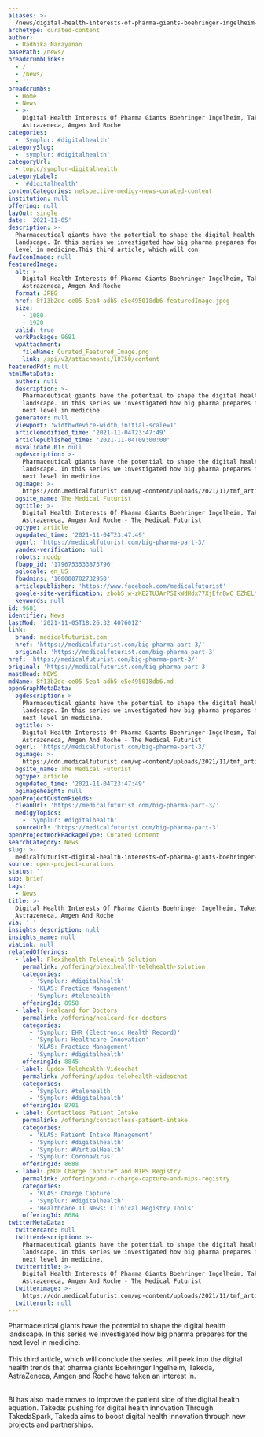 ```yaml
---
aliases: >-
  /news/digital-health-interests-of-pharma-giants-boehringer-ingelheim-takeda-astrazeneca-amgen-and-roche
archetype: curated-content
author:
  - Radhika Narayanan
basePath: /news/
breadcrumbLinks:
  - /
  - /news/
  - ''
breadcrumbs:
  - Home
  - News
  - >-
    Digital Health Interests Of Pharma Giants Boehringer Ingelheim, Takeda,
    Astrazeneca, Amgen And Roche
categories:
  - 'Symplur: #digitalhealth'
categorySlug:
  - 'symplur: #digitalhealth'
categoryUrl:
  - topic/symplur-digitalhealth
categoryLabel:
  - '#digitalhealth'
contentCategories: netspective-medigy-news-curated-content
institution: null
offering: null
layOut: single
date: '2021-11-05'
description: >-
  Pharmaceutical giants have the potential to shape the digital health
  landscape. In this series we investigated how big pharma prepares for the next
  level in medicine.This third article, which will con
favIconImage: null
featuredImage:
  alt: >-
    Digital Health Interests Of Pharma Giants Boehringer Ingelheim, Takeda,
    Astrazeneca, Amgen And Roche
  format: JPEG
  href: 8f13b2dc-ce05-5ea4-adb5-e5e495018db6-featuredImage.jpeg
  size:
    - 1080
    - 1920
  valid: true
  workPackage: 9681
  wpAttachment:
    fileName: Curated_Featured_Image.png
    link: /api/v3/attachments/18750/content
featuredPdf: null
htmlMetaData:
  author: null
  description: >-
    Pharmaceutical giants have the potential to shape the digital health
    landscape. In this series we investigated how big pharma prepares for the
    next level in medicine.
  generator: null
  viewport: 'width=device-width,initial-scale=1'
  articlemodified_time: '2021-11-04T23:47:49'
  articlepublished_time: '2021-11-04T09:00:00'
  msvalidate.01: null
  ogdescription: >-
    Pharmaceutical giants have the potential to shape the digital health
    landscape. In this series we investigated how big pharma prepares for the
    next level in medicine.
  ogimage: >-
    https://cdn.medicalfuturist.com/wp-content/uploads/2021/11/tmf_article_301-01.png
  ogsite_name: The Medical Futurist
  ogtitle: >-
    Digital Health Interests Of Pharma Giants Boehringer Ingelheim, Takeda,
    Astrazeneca, Amgen And Roche - The Medical Futurist
  ogtype: article
  ogupdated_time: '2021-11-04T23:47:49'
  ogurl: 'https://medicalfuturist.com/big-pharma-part-3/'
  yandex-verification: null
  robots: noodp
  fbapp_id: '1796753533873796'
  oglocale: en_US
  fbadmins: '100000702732950'
  articlepublisher: 'https://www.facebook.com/medicalfuturist'
  google-site-verification: zbobS_w-zKE2TUJArPSIkWdHdx77XjEfnBwC_EZhELY
  keywords: null
id: 9681
identifier: News
lastMod: '2021-11-05T18:26:32.407601Z'
link:
  brand: medicalfuturist.com
  href: 'https://medicalfuturist.com/big-pharma-part-3/'
  original: 'https://medicalfuturist.com/big-pharma-part-3'
href: 'https://medicalfuturist.com/big-pharma-part-3/'
original: 'https://medicalfuturist.com/big-pharma-part-3'
mastHead: NEWS
mdName: 8f13b2dc-ce05-5ea4-adb5-e5e495018db6.md
openGraphMetaData:
  ogdescription: >-
    Pharmaceutical giants have the potential to shape the digital health
    landscape. In this series we investigated how big pharma prepares for the
    next level in medicine.
  ogtitle: >-
    Digital Health Interests Of Pharma Giants Boehringer Ingelheim, Takeda,
    Astrazeneca, Amgen And Roche - The Medical Futurist
  ogurl: 'https://medicalfuturist.com/big-pharma-part-3/'
  ogimage: >-
    https://cdn.medicalfuturist.com/wp-content/uploads/2021/11/tmf_article_301-01.png
  ogsite_name: The Medical Futurist
  ogtype: article
  ogupdated_time: '2021-11-04T23:47:49'
  ogimageheight: null
openProjectCustomFields:
  cleanUrl: 'https://medicalfuturist.com/big-pharma-part-3/'
  medigyTopics:
    - 'Symplur: #digitalhealth'
  sourceUrl: 'https://medicalfuturist.com/big-pharma-part-3'
openProjectWorkPackageType: Curated Content
searchCategory: News
slug: >-
  medicalfuturist-digital-health-interests-of-pharma-giants-boehringer-ingelheim-takeda-astrazeneca-amgen-and-roche
source: open-project-curations
status: ''
sub: brief
tags:
  - News
title: >-
  Digital Health Interests Of Pharma Giants Boehringer Ingelheim, Takeda,
  Astrazeneca, Amgen And Roche
via: ' '
insights_description: null
insights_name: null
viaLink: null
relatedOfferings:
  - label: Plexihealth Telehealth Solution
    permalink: /offering/plexihealth-telehealth-solution
    categories:
      - 'Symplur: #digitalhealth'
      - 'KLAS: Practice Management'
      - 'Symplur: #telehealth'
    offeringId: 8958
  - label: Healcard for Doctors
    permalink: /offering/healcard-for-doctors
    categories:
      - 'Symplur: EHR (Electronic Health Record)'
      - 'Symplur: Healthcare Innovation'
      - 'KLAS: Practice Management'
      - 'Symplur: #digitalhealth'
    offeringId: 8845
  - label: Updox Telehealth Videochat
    permalink: /offering/updox-telehealth-videochat
    categories:
      - 'Symplur: #telehealth'
      - 'Symplur: #digitalhealth'
    offeringId: 8701
  - label: Contactless Patient Intake
    permalink: /offering/contactless-patient-intake
    categories:
      - 'KLAS: Patient Intake Management'
      - 'Symplur: #digitalhealth'
      - 'Symplur: #VirtualHealth'
      - 'Symplur: CoronaVirus'
    offeringId: 8688
  - label: pMD® Charge Capture™ and MIPS Registry
    permalink: /offering/pmd-r-charge-capture-and-mips-registry
    categories:
      - 'KLAS: Charge Capture'
      - 'Symplur: #digitalhealth'
      - 'Healthcare IT News: Clinical Registry Tools'
    offeringId: 8684
twitterMetaData:
  twittercard: null
  twitterdescription: >-
    Pharmaceutical giants have the potential to shape the digital health
    landscape. In this series we investigated how big pharma prepares for the
    next level in medicine.
  twittertitle: >-
    Digital Health Interests Of Pharma Giants Boehringer Ingelheim, Takeda,
    Astrazeneca, Amgen And Roche - The Medical Futurist
  twitterimage: >-
    https://cdn.medicalfuturist.com/wp-content/uploads/2021/11/tmf_article_301-01.png
  twitterurl: null
---
```

<p>Pharmaceutical giants have the potential to shape the digital health landscape. In this series we investigated how big pharma prepares for the next level in medicine.<br><br>This third article, which will conclude the series, will peek into the digital health trends that pharma giants Boehringer Ingelheim, Takeda, AstraZeneca, Amgen and Roche have taken an interest in.</p><p><br>BI has also made moves to improve the patient side of the digital health equation.
Takeda: pushing for digital health innovation
Through TakedaSpark, Takeda aims to boost digital health innovation through new projects and partnerships.</p>